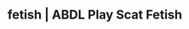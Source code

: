---
categories:
- Erotic Audiobooks
- Mindful Kink
- Sensual Cosplay
- ASMR Erotica
- Femdom
image: /assets/images/1747713863351.webp
layout: post
schema:
  description: Premium adult content featuring ABDL Play, Scat Fetish. High-quality
    artwork with erotic themes.
  keywords:
  - Inclusive Desire
  - Queer Kinks
  - ABDL Play
  - Scat Fetish
  - ASMR Porn
  - Digital Dominance
  - Interactive NSFW
  name: 1747713863351 | ABDL Play Scat Fetish
  type: VisualArtwork
seo:
  description: Featured content with high-quality ABDL Play, Scat Fetish. HD images
    available.
  keywords: ABDL Play, Scat Fetish
  og_image: /assets/images/1747713863351.webp
  schema_type: VisualArtwork
tags:
- '#fetish'
- ABDL Play
- Scat Fetish
title: fetish | ABDL Play Scat Fetish
---